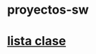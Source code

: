 # proyectos-sw
# [lista clase](https://docs.google.com/spreadsheets/d/1rkrwB0nyO9ANcera1eUH3wrx35FUVJYvjTaqCsZgdA0/edit?usp=sharing)

